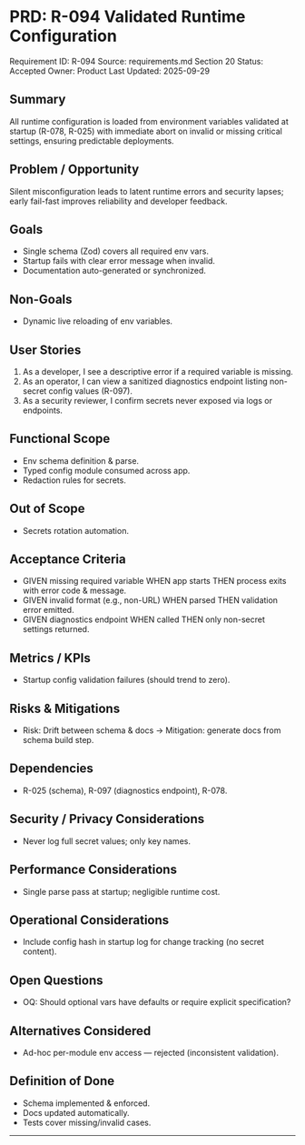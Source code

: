 # PRD: R-094 Validated Runtime Configuration

Requirement ID: R-094
Source: requirements.md Section 20
Status: Accepted
Owner: Product
Last Updated: 2025-09-29

## Summary

All runtime configuration is loaded from environment variables validated at startup (R-078, R-025) with immediate abort on invalid or missing critical settings, ensuring predictable deployments.

## Problem / Opportunity

Silent misconfiguration leads to latent runtime errors and security lapses; early fail-fast improves reliability and developer feedback.

## Goals

- Single schema (Zod) covers all required env vars.
- Startup fails with clear error message when invalid.
- Documentation auto-generated or synchronized.

## Non-Goals

- Dynamic live reloading of env variables.

## User Stories

1. As a developer, I see a descriptive error if a required variable is missing.
2. As an operator, I can view a sanitized diagnostics endpoint listing non-secret config values (R-097).
3. As a security reviewer, I confirm secrets never exposed via logs or endpoints.

## Functional Scope

- Env schema definition & parse.
- Typed config module consumed across app.
- Redaction rules for secrets.

## Out of Scope

- Secrets rotation automation.

## Acceptance Criteria

- GIVEN missing required variable WHEN app starts THEN process exits with error code & message.
- GIVEN invalid format (e.g., non-URL) WHEN parsed THEN validation error emitted.
- GIVEN diagnostics endpoint WHEN called THEN only non-secret settings returned.

## Metrics / KPIs

- Startup config validation failures (should trend to zero).

## Risks & Mitigations

- Risk: Drift between schema & docs → Mitigation: generate docs from schema build step.

## Dependencies

- R-025 (schema), R-097 (diagnostics endpoint), R-078.

## Security / Privacy Considerations

- Never log full secret values; only key names.

## Performance Considerations

- Single parse pass at startup; negligible runtime cost.

## Operational Considerations

- Include config hash in startup log for change tracking (no secret content).

## Open Questions

- OQ: Should optional vars have defaults or require explicit specification?

## Alternatives Considered

- Ad-hoc per-module env access — rejected (inconsistent validation).

## Definition of Done

- Schema implemented & enforced.
- Docs updated automatically.
- Tests cover missing/invalid cases.

---

